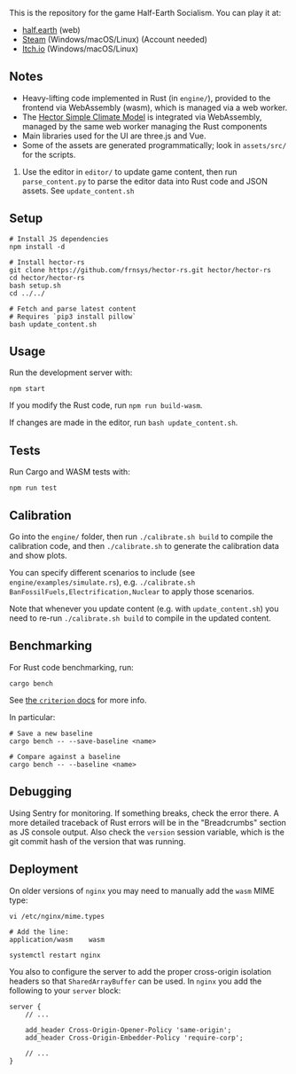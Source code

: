 This is the repository for the game Half-Earth Socialism.
You can play it at:
* [half.earth](https://play.half.earth/) (web)
* [Steam](https://store.steampowered.com/app/2071530/HalfEarth_Socialism/) (Windows/macOS/Linux) (Account needed)
* [Itch.io](https://frnsys.itch.io/half-earth-socialism) (Windows/macOS/Linux)
  
## Notes

- Heavy-lifting code implemented in Rust (in `engine/`), provided to the frontend via WebAssembly (wasm), which is managed via a web worker.
- The [Hector Simple Climate Model](https://github.com/JGCRI/hector) is integrated via WebAssembly, managed by the same web worker managing the Rust components
- Main libraries used for the UI are three.js and Vue.
- Some of the assets are generated programmatically; look in `assets/src/` for the scripts.

1. Use the editor in `editor/` to update game content, then run `parse_content.py` to parse the editor data into Rust code and JSON assets. See `update_content.sh`

## Setup

```
# Install JS dependencies
npm install -d

# Install hector-rs
git clone https://github.com/frnsys/hector-rs.git hector/hector-rs
cd hector/hector-rs
bash setup.sh
cd ../../

# Fetch and parse latest content
# Requires `pip3 install pillow`
bash update_content.sh
```

## Usage

Run the development server with:

```
npm start
```

If you modify the Rust code, run `npm run build-wasm`.

If changes are made in the editor, run `bash update_content.sh`.

## Tests

Run Cargo and WASM tests with:

```
npm run test
```

## Calibration

Go into the `engine/` folder, then run `./calibrate.sh build` to compile the calibration code, and then `./calibrate.sh` to generate the calibration data and show plots.

You can specify different scenarios to include (see `engine/examples/simulate.rs`), e.g. `./calibrate.sh BanFossilFuels,Electrification,Nuclear` to apply those scenarios.

Note that whenever you update content (e.g. with `update_content.sh`) you need to re-run `./calibrate.sh build` to compile in the updated content.

## Benchmarking

For Rust code benchmarking, run:

```
cargo bench
```

See [the `criterion` docs](https://bheisler.github.io/criterion.rs/book/user_guide/command_line_options.html) for more info.

In particular:

```
# Save a new baseline
cargo bench -- --save-baseline <name>

# Compare against a baseline
cargo bench -- --baseline <name>
```

## Debugging

Using Sentry for monitoring. If something breaks, check the error there. A more detailed traceback of Rust errors will be in the "Breadcrumbs" section as JS console output. Also check the `version` session variable, which is the git commit hash of the version that was running.

## Deployment

On older versions of `nginx` you may need to manually add the `wasm` MIME type:

```
vi /etc/nginx/mime.types

# Add the line:
application/wasm    wasm

systemctl restart nginx
```

You also to configure the server to add the proper cross-origin isolation headers so that `SharedArrayBuffer` can be used. In `nginx` you add the following to your `server` block:

```
server {
    // ...

    add_header Cross-Origin-Opener-Policy 'same-origin';
    add_header Cross-Origin-Embedder-Policy 'require-corp';

    // ...
}

